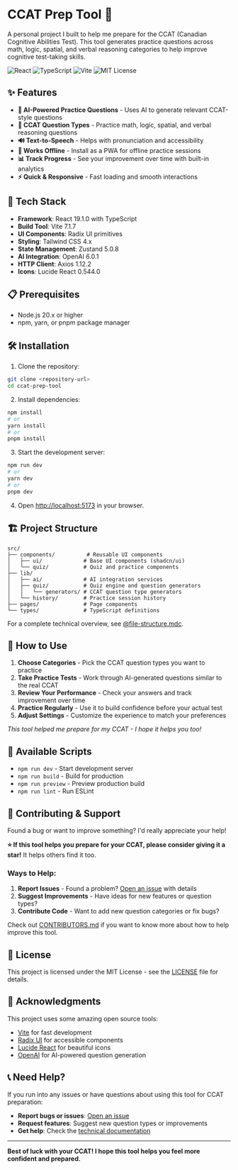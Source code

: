 # CCAT Prep Tool 🤝

A personal project I built to help me prepare for the CCAT (Canadian Cognitive Abilities Test). This tool generates practice questions across math, logic, spatial, and verbal reasoning categories to help improve cognitive test-taking skills.

![React](https://img.shields.io/badge/React-19.1.0-blue.svg)
![TypeScript](https://img.shields.io/badge/TypeScript-5.x-blue.svg)
![Vite](https://img.shields.io/badge/Vite-7.1.7-purple.svg)
![MIT License](https://img.shields.io/badge/License-MIT-yellow.svg)

## ✨ Features

- **🤖 AI-Powered Practice Questions** - Uses AI to generate relevant CCAT-style questions
- **📝 CCAT Question Types** - Practice math, logic, spatial, and verbal reasoning questions
- **🔊 Text-to-Speech** - Helps with pronunciation and accessibility
- **📱 Works Offline** - Install as a PWA for offline practice sessions
- **📊 Track Progress** - See your improvement over time with built-in analytics
- **⚡ Quick & Responsive** - Fast loading and smooth interactions

## 🚀 Tech Stack

- **Framework**: React 19.1.0 with TypeScript
- **Build Tool**: Vite 7.1.7
- **UI Components**: Radix UI primitives
- **Styling**: Tailwind CSS 4.x
- **State Management**: Zustand 5.0.8
- **AI Integration**: OpenAI 6.0.1
- **HTTP Client**: Axios 1.12.2
- **Icons**: Lucide React 0.544.0

## 📋 Prerequisites

- Node.js 20.x or higher
- npm, yarn, or pnpm package manager

## 🛠️ Installation

1. Clone the repository:

```bash
git clone <repository-url>
cd ccat-prep-tool
```

2. Install dependencies:

```bash
npm install
# or
yarn install
# or
pnpm install
```

3. Start the development server:

```bash
npm run dev
# or
yarn dev
# or
pnpm dev
```

4. Open [http://localhost:5173](http://localhost:5173) in your browser.

## 🏗️ Project Structure

```
src/
├── components/          # Reusable UI components
│   ├── ui/             # Base UI components (shadcn/ui)
│   └── quiz/           # Quiz and practice components
├── lib/
│   ├── ai/             # AI integration services
│   ├── quiz/           # Quiz engine and question generators
│   │   └── generators/ # CCAT question type generators
│   └── history/        # Practice session history
├── pages/              # Page components
└── types/              # TypeScript definitions
```

For a complete technical overview, see [@file-structure.mdc](@file-structure.mdc).

## 🎯 How to Use

1. **Choose Categories** - Pick the CCAT question types you want to practice
2. **Take Practice Tests** - Work through AI-generated questions similar to the real CCAT
3. **Review Your Performance** - Check your answers and track improvement over time
4. **Practice Regularly** - Use it to build confidence before your actual test
5. **Adjust Settings** - Customize the experience to match your preferences

_This tool helped me prepare for my CCAT - I hope it helps you too!_

## 🧪 Available Scripts

- `npm run dev` - Start development server
- `npm run build` - Build for production
- `npm run preview` - Preview production build
- `npm run lint` - Run ESLint

## 🤝 Contributing & Support

Found a bug or want to improve something? I'd really appreciate your help!

**⭐ If this tool helps you prepare for your CCAT, please consider giving it a star!** It helps others find it too.

### Ways to Help:

1. **Report Issues** - Found a problem? [Open an issue](https://github.com/your-username/ccat-prep-tool/issues) with details
2. **Suggest Improvements** - Have ideas for new features or question types?
3. **Contribute Code** - Want to add new question categories or fix bugs?

Check out [CONTRIBUTORS.md](CONTRIBUTORS.md) if you want to know more about how to help improve this tool.

## 📄 License

This project is licensed under the MIT License - see the [LICENSE](LICENSE) file for details.

## 🙏 Acknowledgments

This project uses some amazing open source tools:

- [Vite](https://vitejs.dev/) for fast development
- [Radix UI](https://www.radix-ui.com/) for accessible components
- [Lucide React](https://lucide.dev/) for beautiful icons
- [OpenAI](https://openai.com/) for AI-powered question generation

## 📞 Need Help?

If you run into any issues or have questions about using this tool for CCAT preparation:

- **Report bugs or issues**: [Open an issue](https://github.com/your-username/ccat-prep-tool/issues)
- **Request features**: Suggest new question types or improvements
- **Get help**: Check the [technical documentation](@file-structure.mdc)

---

**Best of luck with your CCAT! I hope this tool helps you feel more confident and prepared.**
